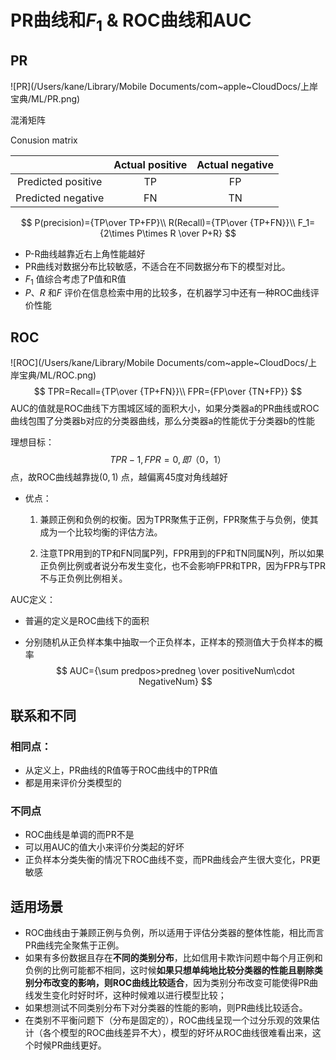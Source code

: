 # PR曲线和$F_1$ & ROC曲线和AUC



## PR

![PR](/Users/kane/Library/Mobile Documents/com~apple~CloudDocs/上岸宝典/ML/PR.png)

混淆矩阵

Conusion matrix

|                    | Actual  positive | Actual negative |
| :----------------: | :--------------: | :-------------: |
| Predicted positive |        TP        |       FP        |
| Predicted negative |        FN        |       TN        |


$$
P(precision)={TP\over TP+FP}\\
R(Recall)={TP\over {TP+FN}}\\
F_1={2\times P\times R \over P+R}
$$


* P-R曲线越靠近右上角性能越好
* PR曲线对数据分布比较敏感，不适合在不同数据分布下的模型对比。
* $F_1$ 值综合考虑了P值和R值
* $P、R$ 和$F$ 评价在信息检索中用的比较多，在机器学习中还有一种ROC曲线评价性能

## ROC

![ROC](/Users/kane/Library/Mobile Documents/com~apple~CloudDocs/上岸宝典/ML/ROC.png)
$$
TPR=Recall={TP\over {TP+FN}}\\
FPR={FP\over {TN+FP}}
$$
AUC的值就是ROC曲线下方围城区域的面积大小，如果分类器a的PR曲线或ROC曲线包围了分类器b对应的分类器曲线，那么分类器a的性能优于分类器b的性能

理想目标：$$TPR-1, FPR=0, 即（0，1）$$点，故ROC曲线越靠拢$(0,1)$ 点，越偏离45度对角线越好

* 优点：

  1. 兼顾正例和负例的权衡。因为TPR聚焦于正例，FPR聚焦于与负例，使其成为一个比较均衡的评估方法。

  2. 注意TPR用到的TP和FN同属P列，FPR用到的FP和TN同属N列，所以如果正负例比例或者说分布发生变化，也不会影响FPR和TPR，因为FPR与TPR不与正负例比例相关。

     

AUC定义：

* 普遍的定义是ROC曲线下的面积

* 分别随机从正负样本集中抽取一个正负样本，正样本的预测值大于负样本的概率
  $$
  AUC={\sum predpos>predneg \over positiveNum\cdot NegativeNum}
  $$
  



## 联系和不同

### 相同点：

* 从定义上，PR曲线的R值等于ROC曲线中的TPR值
* 都是用来评价分类模型的

### 不同点

* ROC曲线是单调的而PR不是
* 可以用AUC的值大小来评价分类起的好坏
* 正负样本分类失衡的情况下ROC曲线不变，而PR曲线会产生很大变化，PR更敏感

## 适用场景

* ROC曲线由于兼顾正例与负例，所以适用于评估分类器的整体性能，相比而言PR曲线完全聚焦于正例。
* 如果有多份数据且存在**不同的类别分布**，比如信用卡欺诈问题中每个月正例和负例的比例可能都不相同，这时候**如果只想单纯地比较分类器的性能且剔除类别分布改变的影响，则ROC曲线比较适合**，因为类别分布改变可能使得PR曲线发生变化时好时坏，这种时候难以进行模型比较；
* 如果想测试不同类别分布下对分类器的性能的影响，则PR曲线比较适合。
* 在类别不平衡问题下（分布是固定的），ROC曲线呈现一个过分乐观的效果估计（各个模型的ROC曲线差异不大），模型的好坏从ROC曲线很难看出来，这个时候PR曲线更好。